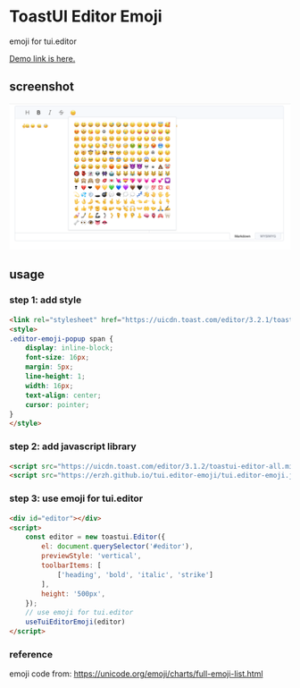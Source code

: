 # ToastUI Editor Emoji

emoji for tui.editor

[Demo link is here.](https://erzh.github.io/tui.editor-emoji/demo.html)

## screenshot
![screenshot](screenshot.png)

## usage
### step 1: add style
```html
<link rel="stylesheet" href="https://uicdn.toast.com/editor/3.2.1/toastui-editor.css" />
<style>
.editor-emoji-popup span {
    display: inline-block;
    font-size: 16px;
    margin: 5px;
    line-height: 1;
    width: 16px;
    text-align: center;
    cursor: pointer;
}
</style>
```

### step 2: add javascript library
```html
<script src="https://uicdn.toast.com/editor/3.1.2/toastui-editor-all.min.js"></script>
<script src="https://erzh.github.io/tui.editor-emoji/tui.editor-emoji.js"></script>
```

### step 3: use emoji for tui.editor

```html
<div id="editor"></div>
<script>
    const editor = new toastui.Editor({
        el: document.querySelector('#editor'),
        previewStyle: 'vertical',
        toolbarItems: [
            ['heading', 'bold', 'italic', 'strike']
        ],
        height: '500px',
    });
    // use emoji for tui.editor
    useTuiEditorEmoji(editor)
</script>
```

### reference
emoji code from: https://unicode.org/emoji/charts/full-emoji-list.html

[https://erzh.github.io/tui.editor-emoji/]: https://erzh.github.io/tui.editor-emoji/
